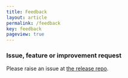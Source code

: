 ```yaml
---
title: Feedback
layout: article
permalink: /feedback
key: feedback
pageview: true
---
```

### Issue, feature or improvement request
Please raise an issue at [the release repo](https://github.com/apitestbase/apitestbase-release/issues).